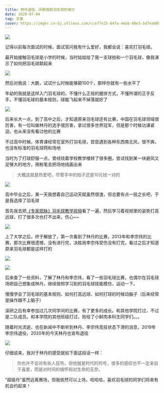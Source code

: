```yaml
---
title: 林丹退役，闲聊我和羽毛球的缘分
date: 2020-07-04
tag: 文章
cover: https://imgkr.cn-bj.ufileos.com/cce77e25-64fa-4ebb-88e3-bd7ea00b819e.png
---
```


![](https://imgkr.cn-bj.ufileos.com/cce77e25-64fa-4ebb-88e3-bd7ea00b819e.png)

记得以前每次面试的时候，面试官问我有什么爱好，我都会说：喜欢打羽毛球。

最开始接触羽毛球是小学的时候，当时姑姑给了我一支球拍和一个羽毛球，像我演示了如何把羽毛球颠起来

![](https://imgkr.cn-bj.ufileos.com/ff136179-b83e-4a11-b971-54120aa87a58.png)

然后对我说：大鹏，试试什么时候能够颠100个，那样你就有一些水平了

年幼的我就是这样入门羽毛球的，不懂什么正规的握排方式，不懂所谓的正手反手，不懂羽毛球的基本规则，球能飞起来不掉落就好了

![](https://imgkr.cn-bj.ufileos.com/d4f88bee-d4ec-4be1-bfe3-3f34dfc55e3d.png)

后来长大一点，到了高中之后，才知道原来羽毛球还有比赛，中国在羽毛球领域很厉害，有一位叫做林丹的选手很厉害，拿过很多世界冠军，但是那个时候功课紧迫，也从来没有看过他的比赛

不过高中时候，体育课经常在室外打羽毛球，尝尝遇到各种东西南北风，很不爽，也没有标准的羽毛球网和场地

当时为了打球舒服一点，曾经绕着学校教学楼转了很多圈，尝试找到某一块避风又足够大的地方，用粉笔去把场地线画出来

> 大概这就是热爱吧，尽管手中的拍子还是10元钱一对的

![](https://imgkr.cn-bj.ufileos.com/c60cc355-4ec0-4d30-9a43-3f88548e40da.gif)

高中毕业之后，某一天我想着自己运动天赋虽然很渣，但总要有点一技之长吧，于是我选择了羽毛球

首先我去把[《专家把脉》羽毛球教学视频](https://www.bilibili.com/video/av48138360/)看了一遍，然后学习着视频里的姿势打高远球，打了很多次也打不出来，伤心~~

![](https://imgkr.cn-bj.ufileos.com/c120489d-ba44-49f4-9d8f-d2506e5a24a2.png)

上了大学之后，终于解放了，第一次看到了林丹的比赛，2013年和李宗伟的比赛，那次比赛很遗憾，没有进行完，决胜局李宗伟受伤没有打完，看过之后才知道原来羽毛球都是这样打的

![](https://imgkr.cn-bj.ufileos.com/e2af0646-799e-44fc-b951-b7458b57f785.gif)

![](https://imgkr.cn-bj.ufileos.com/a68eb3f7-79a0-4ac7-9b9b-830e7a560c9b.gif)

后来查了一些资料，了解了林丹和李宗伟，看了一些羽毛球比赛，也偶尔在羽毛球场把自己想象成林丹，继续按照学习到的羽毛球技能模仿，运动一下。

慢慢学会了羽毛球的基本规则、如何打高远球、如何打球的时候动脑子（后来经常是操作跟不上脑子）

读研之后有幸参加过几次同学间的比赛，有了更多的成长。和其他学院打过，不过是二队成员。和本学院的其他班级打过，败给了小鲜肉本科生同学们。。。

随着时光流逝，也在新闻中不断听到林丹、李宗伟竞技状态下滑的消息，2019年李宗伟退役，2020年的今天林丹也宣布退役

![](https://imgkr.cn-bj.ufileos.com/23098238-2fe6-425a-9afb-e8518c49f82d.png)

仔细说来，我对于林丹的感受就如下面这段话一样：

> 你也许不会对有些人狂热，但他就是时代的符号，很多的感叹也不一定来自于喜爱，而是对时间的缅怀和对生命的无奈。

“超级丹”虽然远离赛场，但我依然可以上场，哈哈哈，喜欢羽毛球的同学们将来有机会约起来！

